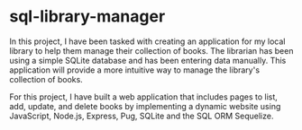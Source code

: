 # sql-library-manager
In this project, I have been tasked with creating an application for my local library to help them manage their collection of books. The librarian has been using a simple SQLite database and has been entering data manually. This application will provide a more intuitive way to manage the library's collection of books.

For this project, I have built a web application that includes pages to list, add, update, and delete books by implementing a dynamic website using JavaScript, Node.js, Express, Pug, SQLite and the SQL ORM Sequelize.
